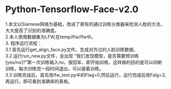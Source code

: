 # Python-Tensorflow-Face-v2.0
1.本文以Siamese网络为基础，改进了原有的通过训练分类器来检测人脸的方法，大大提高了识别的准确度。   <br/>
2.本人使用数据集为LFW,在temp/lfw/lfw中。     <br/>
3. 程序运行流程：          <br/>
  3.1 首先运行get_align_face.py文件。生成对齐过的人脸训练数据。   <br/>
  3.2 运行run_new.py文件，会出现 “我们发现模型，是否需要预训练 [yes/no]?”第一次训练输入no，按回车，即开始训练。这样做的目的是可以间断训练，每次训练完一段时间退出，可以接着训练。   <br/>
  3.3 训练完成后，首先改lfw_test.py中的Flag=0,然后运行，运行完成后改Falg=3,再运行，即可看到准确率的表格。</br>

